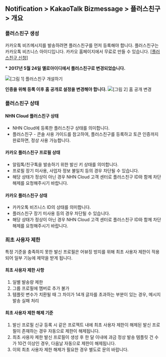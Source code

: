 ## Notification > KakaoTalk Bizmessage > 플러스친구 > 개요

### 플러스친구 생성
카카오톡 비즈메시지를 발송하려면 플러스친구를 먼저 등록해야 합니다. 플러스친구는 카카오톡 비즈니스 아이디입니다. 카카오 홈페이지에서 무료로 만들 수 있습니다. <a target="_blank" href="https://center-pf.kakao.com">[플러스친구 신청]</a>

<b>* 2017년 5월 24일 옐로아이디에서 플러스친구로 변경되었습니다.</b>

![[그림 1] 플러스친구 개설하기](http://static.toastoven.net/prod_alimtalk/plus_friend_overview_01.png)

<b>인증을 위해 등록 이후 **홈 공개**로 설정을 변경해야 합니다.</b>
![[그림 2] 홈 공개 변경](http://static.toastoven.net/prod_alimtalk/plus_friend_overview_02.png)

### 플러스친구 상태
#### NHN Cloud 플러스친구 상태
* NHN Cloud에 등록한 플러스친구 상태를 의미합니다.
* 플러스친구 - 콘솔 사용 가이드를 참고하여, 플러스친구를 등록하고 토큰 인증까지 완료하면, 정상 사용 가능합니다.

#### 카카오 플러스친구 프로필 상태
* 알림톡/친구톡을 발송하기 위한 발신 키 상태를 의미합니다.
* 프로필 장기 미사용, 사업자 정보 불일치 등의 경우 차단될 수 있습니다.
* 해당 상태가 정상이 아닌 경우 NHN Cloud 고객 센터로 플러스친구 ID와 함께 차단 해제를 요청해주시기 바랍니다.

#### 카카오 플러스친구 상태
* 카카오톡 비즈니스 ID의 상태를 의미합니다.
* 플러스친구 장기 미사용 등의 경우 차단될 수 있습니다.
* 해당 상태가 정상이 아닌 경우 NHN Cloud 고객 센터로 플러스친구 ID와 함께 차단 해제를 요청해주시기 바랍니다.

### 최초 사용자 제한
특정 기준을 충족하지 못한 발신 프로필은 어뷰징 방지를 위해 최초 사용자 제한이 적용되어 일부 기능에 제약을 받게 됩니다.

#### 최초 사용자 제한 사항
1. 일별 발송량 제한
2. 그룹 프로필에 멤버로 추가 불가
3. 템플릿 변수가 치환될 때 그 차이가 14개 글자를 초과하는 부분이 있는 경우, 메시지 발송 실패 처리

#### 최초 사용자 제한 해제 기준
1. 발신 프로필 신규 등록 시 같은 프로젝트 내에 최초 사용자 제한이 해제된 발신 프로필이 존재하는 경우 자동으로 제한이 해제됩니다.
2. 최초 사용자 제한 발신 프로필이 생성 후 한 달 이내에 과금 정상 발송 템플릿 건 수가 10건 이상인 경우, 다음날 자동으로 제한이 해제됩니다.
3. 이외 최초 사용자 제한 해제가 필요한 경우 별도로 문의 바랍니다.